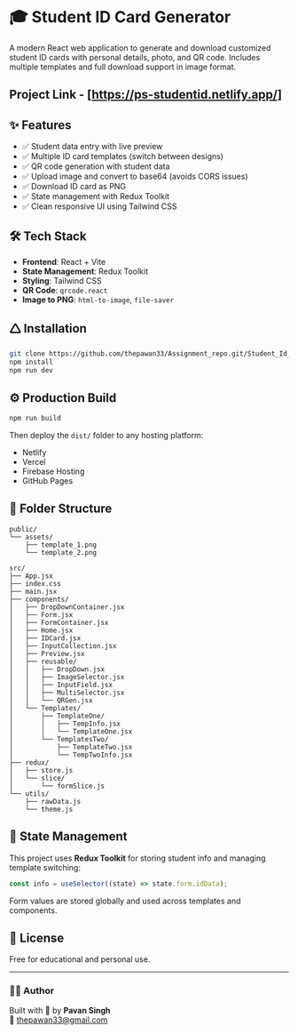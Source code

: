 # 🎓 Student ID Card Generator

A modern React web application to generate and download customized student ID cards with personal details, photo, and QR code. Includes multiple templates and full download support in image format.

## Project Link - [https://ps-studentid.netlify.app/]

## ✨ Features

- ✅ Student data entry with live preview
- ✅ Multiple ID card templates (switch between designs)
- ✅ QR code generation with student data
- ✅ Upload image and convert to base64 (avoids CORS issues)
- ✅ Download ID card as PNG
- ✅ State management with Redux Toolkit
- ✅ Clean responsive UI using Tailwind CSS

## 🛠 Tech Stack

- **Frontend**: React + Vite
- **State Management**: Redux Toolkit
- **Styling**: Tailwind CSS
- **QR Code**: `qrcode.react`
- **Image to PNG**: `html-to-image`, `file-saver`

## 🛆 Installation

```bash
git clone https://github.com/thepawan33/Assignment_repo.git/Student_Id_Gen
npm install
npm run dev
```

## ⚙️ Production Build

```bash
npm run build
```

Then deploy the `dist/` folder to any hosting platform:

- Netlify
- Vercel
- Firebase Hosting
- GitHub Pages

## 📁 Folder Structure

```
public/
└── assets/
    ├── template_1.png
    └── template_2.png

src/
├── App.jsx
├── index.css
├── main.jsx
├── components/
│   ├── DropDownContainer.jsx
│   ├── Form.jsx
│   ├── FormContainer.jsx
│   ├── Home.jsx
│   ├── IDCard.jsx
│   ├── InputCollection.jsx
│   ├── Preview.jsx
│   ├── reusable/
│   │   ├── DropDown.jsx
│   │   ├── ImageSelector.jsx
│   │   ├── InputField.jsx
│   │   ├── MultiSelector.jsx
│   │   └── QRGen.jsx
│   └── Templates/
│       ├── TemplateOne/
│       │   ├── TempInfo.jsx
│       │   └── TemplateOne.jsx
│       └── TemplatesTwo/
│           ├── TemplateTwo.jsx
│           └── TempTwoInfo.jsx
├── redux/
│   ├── store.js
│   └── slice/
│       └── formSlice.js
└── utils/
    ├── rawData.js
    └── theme.js
```

## 🧠 State Management

This project uses **Redux Toolkit** for storing student info and managing template switching:

```js
const info = useSelector((state) => state.form.idData);
```

Form values are stored globally and used across templates and components.

## 📑 License

Free for educational and personal use.

---

### 👨‍💻 Author

Built with 💙 by **Pavan Singh**  
📧 thepawan33@gmail.com
